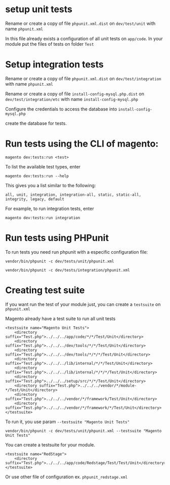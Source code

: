 # setup unit tests

Rename or create a copy of file `phpunit.xml.dist` on `dev/test/unit` with name `phpunit.xml` 

In this file already exists a configuration of all unit tests on `app/code`. 
In your module put the files of tests on folder `Test`

# Setup integration tests

Rename or create a copy of file `phpunit.xml.dist` on `dev/test/integration` with name `phpunit.xml`

Rename or create a copy of file `install-config-mysql.php.dist` on `dev/test/integration/etc` with name `install-config-mysql.php`

Configure the credentials to access the database into `install-config-mysql.php`

create the database for tests. 

# Run tests using the CLI of magento:

`magento dev:tests:run <test>`

To list the available test types, enter

`magento dev:tests:run --help`

This gives you a list similar to the following:

`all, unit, integration, integration-all, static, static-all, integrity, legacy, default`

For example, to run integration tests, enter

`magento dev:tests:run integration`

# Run tests using PHPunit

To run tests you need run phpunit with a especific configuration file:

`vendor/bin/phpunit -c dev/tests/unit/phpunit.xml`

`vendor/bin/phpunit -c dev/tests/integration/phpunit.xml`


# Creating test suite

If you want run the test of your module just, you can create a `testsuite` on 
`phpunit.xml`

Magento already have a test suite to run all unit tests

```
<testsuite name="Magento Unit Tests">
    <directory suffix="Test.php">../../../app/code/*/*/Test/Unit</directory>
    <directory suffix="Test.php">../../../dev/tools/*/*/Test/Unit</directory>
    <directory suffix="Test.php">../../../dev/tools/*/*/*/Test/Unit</directory>
    <directory suffix="Test.php">../../../lib/internal/*/*/Test/Unit</directory>
    <directory suffix="Test.php">../../../lib/internal/*/*/*/Test/Unit</directory>
    <directory suffix="Test.php">../../../setup/src/*/*/Test/Unit</directory>
    <directory suffix="Test.php">../../../vendor/*/module-*/Test/Unit</directory>
    <directory suffix="Test.php">../../../vendor/*/framework/Test/Unit</directory>
    <directory suffix="Test.php">../../../vendor/*/framework/*/Test/Unit</directory>
</testsuite>
```

To run it, you use param `--testsuite "Magento Unit Tests"`

`vendor/bin/phpunit -c dev/tests/unit/phpunit.xml --testsuite "Magento Unit Tests"`

You can create a testsuite for your module.

```
<testsuite name="RedStage">
    <directory suffix="Test.php">../../../app/code/Redstage/Test/Test/Unit</directory>
</testsuite>
```

Or use other file of configuration ex. `phpunit_redstage.xml`


